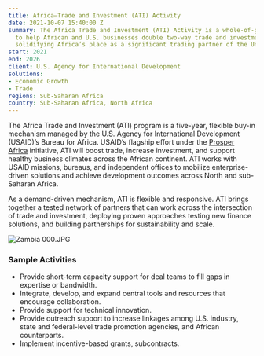 ```yaml
---
title: Africa—Trade and Investment (ATI) Activity
date: 2021-10-07 15:40:00 Z
summary: The Africa Trade and Investment (ATI) Activity is a whole-of-government platform
  to help African and U.S. businesses double two-way trade and investment, thereby
  solidifying Africa’s place as a significant trading partner of the United States.
start: 2021
end: 2026
client: U.S. Agency for International Development
solutions:
- Economic Growth
- Trade
regions: Sub-Saharan Africa
country: Sub-Saharan Africa, North Africa
---
```


The Africa Trade and Investment (ATI) program is a five-year, flexible buy-in mechanism managed by the U.S. Agency for International Development (USAID)’s Bureau for Africa. USAID’s flagship effort under the [Prosper Africa](https://www.prosperafrica.gov/) initiative, ATI will boost trade, increase investment, and support healthy business climates across the African continent. ATI works with USAID missions, bureaus, and independent offices to mobilize enterprise-driven solutions and achieve development outcomes across North and sub-Saharan Africa.  

As a demand-driven mechanism, ATI is flexible and responsive. ATI brings together a tested network of partners that can work across the intersection of trade and investment, deploying proven approaches testing new finance solutions, and building partnerships for sustainability and scale.   
  
![Zambia 000.JPG](/uploads/Zambia%20000.JPG)

### Sample Activities

* Provide short-term capacity support for deal teams to fill gaps in expertise or bandwidth.
* Integrate, develop, and expand central tools and resources that encourage collaboration.
* Provide support for technical innovation.
* Provide outreach support to increase linkages among U.S. industry, state and federal-level trade promotion agencies, and African counterparts.
* Implement incentive-based grants, subcontracts.